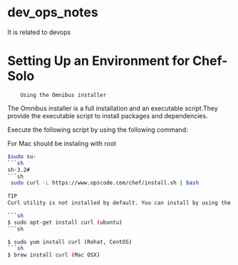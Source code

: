 # dev_ops_notes
It is related to devops

# Setting Up an Environment for Chef-Solo

        Using the Omnibus installer
The Omnibus installer is a full installation and an executable script.They provide the executable script to install packages and dependencies.

Execute the following script by using the following command:

For Mac should be instaling with root
```sh 
$sudo su-
```sh 
sh-3.2#
```sh 
 sudo curl -L https://www.opscode.com/chef/install.sh | bash
 
TIP
Curl utility is not installed by default. You can install by using the following command:

```sh 
$ sudo apt-get install curl (ubuntu)
```sh 

$ sudo yum install curl (Rehat, CentOS)
```sh 
$ brew install curl (Mac OSX)

